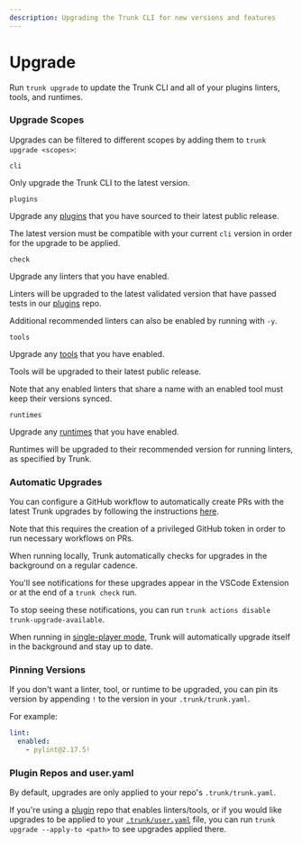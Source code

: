```yaml
---
description: Upgrading the Trunk CLI for new versions and features
---
```


# Upgrade

Run `trunk upgrade` to update the Trunk CLI and all of your plugins linters, tools, and runtimes.

### Upgrade Scopes

Upgrades can be filtered to different scopes by adding them to `trunk upgrade <scopes>`:

`cli`

Only upgrade the Trunk CLI to the latest version.

`plugins`

Upgrade any [plugins](https://docs.trunk.io/check/advanced-setup/plugins) that you have sourced to their latest public release.

The latest version must be compatible with your current `cli` version in order for the upgrade to be applied.

`check`

Upgrade any linters that you have enabled.

Linters will be upgraded to the latest validated version that have passed tests in our [plugins](https://github.com/trunk-io/plugins) repo.

Additional recommended linters can also be enabled by running with `-y`.

`tools`

Upgrade any [tools](https://docs.trunk.io/check/advanced-setup/tools) that you have enabled.

Tools will be upgraded to their latest public release.

Note that any enabled linters that share a name with an enabled tool must keep their versions synced.

`runtimes`

Upgrade any [runtimes](https://docs.trunk.io/check/advanced-setup/runtimes) that you have enabled.

Runtimes will be upgraded to their recommended version for running linters, as specified by Trunk.

### Automatic Upgrades

You can configure a GitHub workflow to automatically create PRs with the latest Trunk upgrades by following the instructions [here](https://github.com/trunk-io/trunk-action#automatic-upgrades).

Note that this requires the creation of a privileged GitHub token in order to run necessary workflows on PRs.

When running locally, Trunk automatically checks for upgrades in the background on a regular cadence.

You'll see notifications for these upgrades appear in the VSCode Extension or at the end of a `trunk check` run.

To stop seeing these notifications, you can run `trunk actions disable trunk-upgrade-available`.

When running in [single-player mode](https://docs.trunk.io/check/advanced-setup/cli/init-in-a-git-repo#single-player-mode), Trunk will automatically upgrade itself in the background and stay up to date.

### Pinning Versions

If you don't want a linter, tool, or runtime to be upgraded, you can pin its version by appending `!` to the version in your `.trunk/trunk.yaml`.

For example:

```yaml
lint:
  enabled:
    - pylint@2.17.5!
```

### Plugin Repos and user.yaml

By default, upgrades are only applied to your repo's `.trunk/trunk.yaml`.

If you're using a [plugin](https://docs.trunk.io/check/advanced-setup/plugins) repo that enables linters/tools, or if you would like upgrades to be applied to your [`.trunk/user.yaml`](https://docs.trunk.io/check/reference/user-yaml) file, you can run `trunk upgrade --apply-to <path>` to see upgrades applied there.
